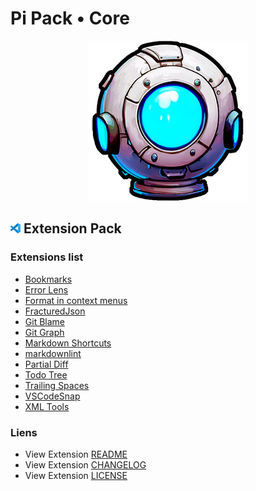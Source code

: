 # Pi Pack • Core

<div align="center"><picture><img src="/extension/icon.png" title="Pi Pack • Core" alt="Pi Pack • Core"></picture></div>

## <picture><img alt="VS Code icon" src="assets/vscode.png"></picture> Extension Pack

### Extensions list

- [Bookmarks](https://marketplace.visualstudio.com/items?itemName=alefragnani.bookmarks)
- [Error Lens](https://marketplace.visualstudio.com/items?itemName=usernamehw.errorlens)
- [Format in context menus](https://marketplace.visualstudio.com/items?itemName=lacroixdavid1.vscode-format-context-menu)
- [FracturedJson](https://marketplace.visualstudio.com/items?itemName=j-brooke.fracturedjsonvsc)
- [Git Blame](https://marketplace.visualstudio.com/items?itemName=waderyan.gitblame)
- [Git Graph](https://marketplace.visualstudio.com/items?itemName=mhutchie.git-graph)
- [Markdown Shortcuts](https://marketplace.visualstudio.com/items?itemName=mdickin.markdown-shortcuts)
- [markdownlint](https://marketplace.visualstudio.com/items?itemName=DavidAnson.vscode-markdownlint)
- [Partial Diff](https://marketplace.visualstudio.com/items?itemName=ryu1kn.partial-diff)
- [Todo Tree](https://marketplace.visualstudio.com/items?itemName=Gruntfuggly.todo-tree)
- [Trailing Spaces](https://marketplace.visualstudio.com/items?itemName=shardulm94.trailing-spaces)
- [VSCodeSnap](https://marketplace.visualstudio.com/items?itemName=luisllamas.vscodesnap)
- [XML Tools](https://marketplace.visualstudio.com/items?itemName=DotJoshJohnson.xml)

### Liens

- View Extension [README](/extension/README.md)
- View Extension [CHANGELOG](/extension/CHANGELOG.md)
- View Extension [LICENSE](/extension/LICENSE.md)
